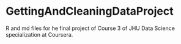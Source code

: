 # GettingAndCleaningDataProject
R and md files for he final project of Course 3 of JHU Data Science specialization at Coursera. 
